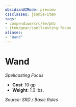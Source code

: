 ```yaml
---
obsidianUIMode: preview
cssclasses: json5e-item
tags:
- compendium/src/5e/phb
- item/gear/spellcasting-focus
aliases: 
- "Wand"
---
```

# Wand
*Spellcasting Focus*  

- **Cost**: 10 gp
- **Weight**: 1.0 lbs.

*Source: SRD / Basic Rules*